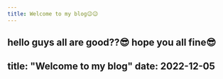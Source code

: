 ```yaml
---
title: Welcome to my blog😉😉
---
```

hello guys all are good??😎
hope you all fine😎
---
title: "Welcome to my blog"
date: 2022-12-05
---


